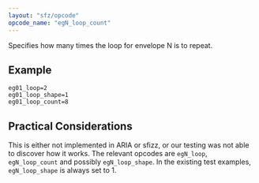 ```yaml
---
layout: "sfz/opcode"
opcode_name: "egN_loop_count"
---
```

Specifies how many times the loop for envelope N is to repeat.

## Example

```
eg01_loop=2
eg01_loop_shape=1
eg01_loop_count=8
```
## Practical Considerations

This is either not implemented in ARIA or sfizz, or our testing was not able to discover how it works. The relevant opcodes are `egN_loop`, `egN_loop_count` and possibly `egN_loop_shape`. In the existing test examples, `egN_loop_shape` is always set to 1.
